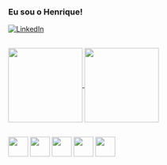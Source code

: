 ### Eu sou o Henrique!
[![LinkedIn](https://img.shields.io/badge/LinkedIn-0077B5?style=for-the-badge&logo=linkedin&logoColor=white)](https://www.linkedin.com/in/henriqaqui/)

##

<a href="https://github.com/henriqaqui">
  <img height=150em align="center" src="https://github-readme-stats.vercel.app/api?username=henriqaqui&show_icons=true&hide_title=true&rank_icon=github&include_all_commits=true" />
</a>
<a href="https://github.com/henriqaqui">
  <img height=150em align="center" src="https://github-readme-stats.vercel.app/api/top-langs?username=henriqaqui&layout=compact&langs_count=8&hide_title=true" />
</a>
<!--https://github.com/anuraghazra/github-readme-stats/-->

##

<div style="display: inline_block">
<img src="https://cdn.jsdelivr.net/gh/devicons/devicon@latest/icons/c/c-original.svg" width=40/>
<img src="https://cdn.jsdelivr.net/gh/devicons/devicon@latest/icons/python/python-original.svg" width=40/>
<img src="https://cdn.jsdelivr.net/gh/devicons/devicon@latest/icons/html5/html5-original.svg" width=40/>
<img src="https://cdn.jsdelivr.net/gh/devicons/devicon@latest/icons/css3/css3-original.svg" width=40/>
<img src="https://cdn.jsdelivr.net/gh/devicons/devicon@latest/icons/javascript/javascript-original.svg" width=40/>
</div>
<!--Mais ícones https://devicon.dev/-->
